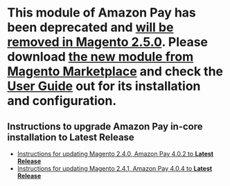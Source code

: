 # This module of Amazon Pay has been deprecated and [will be removed in Magento 2.5.0](https://devdocs-beta.magento.com/guides/v2.4/release-notes/commerce-2-4-2.html#vendor-developed-extensions). Please download [the new module from Magento Marketplace](https://marketplace.magento.com/amzn-amazon-pay-magento-2-module.html) and check the [User Guide](https://amzn.github.io/amazon-payments-magento-2-plugin/overview.html#whats-new) out for its installation and configuration. 

## Instructions to upgrade Amazon Pay in-core installation to Latest Release
- [Instructions for updating Magento 2.4.0, Amazon Pay 4.0.2 to **Latest Release**](https://gist.github.com/christianzichichi/3819e6e7ca645c9d592c35f9cc0046c6)
- [Instructions for updating Magento 2.4.1, Amazon Pay 4.0.4 to **Latest Release**](https://gist.github.com/christianzichichi/35153459a02eda77c52312de8a27329f)
